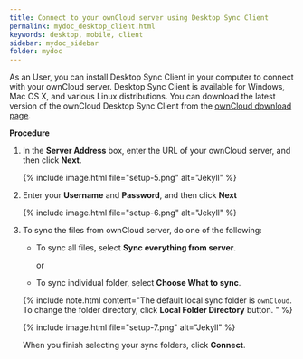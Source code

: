 ```yaml
---
title: Connect to your ownCloud server using Desktop Sync Client
permalink: mydoc_desktop_client.html
keywords: desktop, mobile, client
sidebar: mydoc_sidebar
folder: mydoc
---
```


As an User, you can install Desktop Sync Client in your computer to connect with your ownCloud server. Desktop Sync Client is available for Windows, Mac OS X, and various Linux distributions. You can download the latest version of the ownCloud Desktop Sync Client from the [ownCloud download page](https://owncloud.com/download-server/#desktop-clients).

**Procedure**

1. In the **Server Address** box, enter the URL of your ownCloud server, and then click **Next**.

    {% include image.html file="setup-5.png" alt="Jekyll"  %}

2. Enter your **Username** and **Password**, and then click **Next**

    {% include image.html file="setup-6.png" alt="Jekyll"  %}

3. To sync the files from ownCloud server, do one of the following:
    * To sync all files, select **Sync everything from server**.

        or

    * To sync individual folder, select **Choose What to sync**.

    
    {% include note.html content="The default local sync folder is `ownCloud`. To change the folder directory, click **Local Folder Directory** button.  " %}

    {% include image.html file="setup-7.png" alt="Jekyll"  %}

    When you finish selecting your sync folders, click **Connect**.
